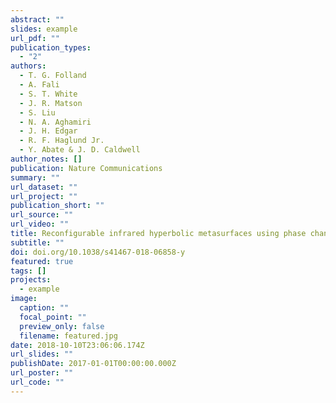 ```yaml
---
abstract: ""
slides: example
url_pdf: ""
publication_types:
  - "2"
authors:
  - T. G. Folland
  - A. Fali
  - S. T. White
  - J. R. Matson
  - S. Liu
  - N. A. Aghamiri
  - J. H. Edgar
  - R. F. Haglund Jr.
  - Y. Abate & J. D. Caldwell
author_notes: []
publication: Nature Communications
summary: ""
url_dataset: ""
url_project: ""
publication_short: ""
url_source: ""
url_video: ""
title: Reconfigurable infrared hyperbolic metasurfaces using phase change materials
subtitle: ""
doi: doi.org/10.1038/s41467-018-06858-y
featured: true
tags: []
projects:
  - example
image:
  caption: ""
  focal_point: ""
  preview_only: false
  filename: featured.jpg
date: 2018-10-10T23:06:06.174Z
url_slides: ""
publishDate: 2017-01-01T00:00:00.000Z
url_poster: ""
url_code: ""
---
```

